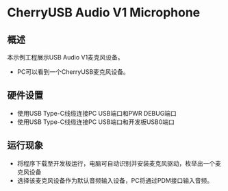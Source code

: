 # CherryUSB Audio V1 Microphone

## 概述

本示例工程展示USB Audio V1麦克风设备。

- PC可以看到一个CherryUSB麦克风设备。

## 硬件设置

- 使用USB Type-C线缆连接PC USB端口和PWR DEBUG端口
- 使用USB Type-C线缆连接PC USB端口和开发板USB0端口

## 运行现象

- 将程序下载至开发板运行，电脑可自动识别并安装麦克风驱动，枚举出一个麦克风设备
- 选择该麦克风设备作为默认音频输入设备，PC将通过PDM接口输入音频。

